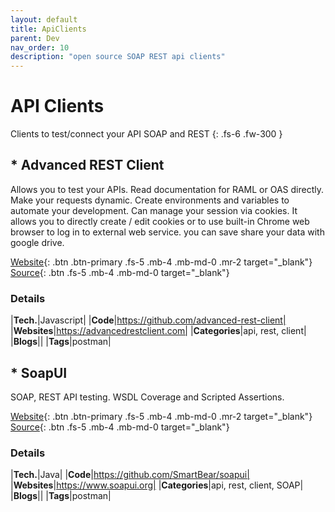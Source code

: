 ```yaml
---
layout: default
title: ApiClients
parent: Dev
nav_order: 10
description: "open source SOAP REST api clients"
---
```


# API Clients

Clients to test/connect your API SOAP and REST
{: .fs-6 .fw-300 }

## * Advanced REST Client

Allows you to test your APIs. Read documentation for RAML or OAS directly. Make your requests dynamic.
Create environments and variables to automate your development. Can manage your session via cookies.
It allows you to directly create / edit cookies or to use built-in Chrome web browser to log in to external web service.
you can save share your data with google drive.

[Website](https://advancedrestclient.com){: .btn .btn-primary .fs-5 .mb-4 .mb-md-0 .mr-2 target="_blank"}
[Source](https://github.com/advanced-rest-client/arc-electron){: .btn .fs-5 .mb-4 .mb-md-0 target="_blank"}

### Details

|**Tech.**|Javascript|
|**Code**|https://github.com/advanced-rest-client|
|**Websites**|https://advancedrestclient.com|
|**Categories**|api, rest, client|
|**Blogs**||
|**Tags**|postman|

## * SoapUI

SOAP, REST API testing. WSDL Coverage and Scripted Assertions.

[Website](https://www.soapui.org/downloads/soapui/){: .btn .btn-primary .fs-5 .mb-4 .mb-md-0 .mr-2 target="_blank"}
[Source](https://github.com/SmartBear/soapui){: .btn .fs-5 .mb-4 .mb-md-0 target="_blank"}

### Details

|**Tech.**|Java|
|**Code**|https://github.com/SmartBear/soapui|
|**Websites**|https://www.soapui.org|
|**Categories**|api, rest, client, SOAP|
|**Blogs**||
|**Tags**|postman|
